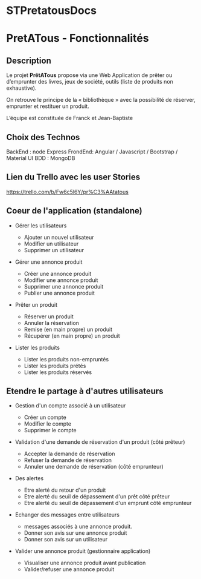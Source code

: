 # STPretatousDocs

# PretATous - Fonctionnalités

## Description

Le projet **PrêtATous** propose via une Web Application de prêter ou d’emprunter des livres, jeux de société, outils (liste de produits non exhaustive).

On retrouve le principe de la « bibliothèque » avec la possibilité de réserver, emprunter et restituer un produit.

L’équipe est constituée de Franck et Jean-Baptiste

## Choix des Technos

BackEnd : node Express
FrondEnd: Angular / Javascript / Bootstrap / Material UI
BDD : MongoDB

## Lien du Trello avec les user Stories

https://trello.com/b/Fw6c5l6Y/pr%C3%AAtatous


## Coeur de l'application (standalone)

- Gérer les utilisateurs
    - Ajouter un nouvel utilisateur
    - Modifier un utilisateur
    - Supprimer un utilisateur


- Gérer une annonce produit
    - Créer une annonce produit
    - Modifier une annonce produit
    - Supprimer une annonce produit
    - Publier une annonce produit

- Prêter un produit
    - Réserver un produit
    - Annuler la réservation
    - Remise (en main propre) un produit
    - Récupérer (en main propre) un produit

- Lister les produits
    - Lister les produits non-empruntés
    - Lister les produits prétés
    - Lister les produits réservés


## Etendre le partage à d'autres utilisateurs

- Gestion d'un compte associé à un utilisateur
    - Créer un compte
    - Modifier le compte
    - Supprimer le compte

- Validation d'une demande de réservation d'un produit (côté prêteur)
    - Accepter la demande de réservation
    - Refuser la demande de réservation
    - Annuler une demande de réservation (côté emprunteur)


- Des alertes
    - Etre alerté du retour d'un produit
    - Etre alerté du seuil de dépassement d'un prêt côté prêteur
    - Etre alerté du seuil de dépassement d'un emprunt côté emprunteur
    
 - Echanger des messages entre utilisateurs
     - messages associés à une annonce produit.
     - Donner son avis sur une annonce produit
     - Donner son avis sur un utilisateur

- Valider une annonce produit (gestionnaire application)
    - Visualiser une annonce produit avant publication
    - Valider/refuser une annonce produit
